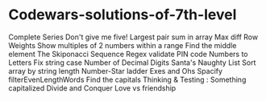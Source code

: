# Codewars-solutions-of-7th-level
Complete Series
Don't give me five!
Largest pair sum in array 
Max diff
Row Weights
Show multiples of 2 numbers within a range
Find the middle element
The Skiponacci Sequence
Regex validate PIN code
Numbers to Letters
Fix string case
Number of Decimal Digits
Santa's Naughty List
Sort array by string length
Number-Star ladder
Exes and Ohs
Spacify
filterEvenLengthWords
Find the capitals
Thinking & Testing : Something capitalized
Divide and Conquer
Love vs friendship
